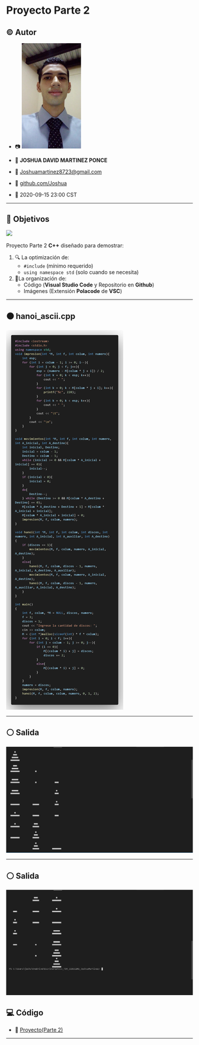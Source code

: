 # Proyecto Parte 2

## :copyright: Autor

- :camera: <img src="imagenes/Mi_foto.jpg" width="160px">

- :man: **JOSHUA DAVID MARTINEZ PONCE**
- :e-mail: Joshuamartinez8723@gmail.com
- :link: [github.com/Joshua](https://github.com/)
- :calendar: 2020-09-15 23:00 CST

---

## :dart: Objetivos

![](images/c++.png)

Proyecto Parte 2 **C++** diseñado para demostrar:

1. :mag: La optimización de:
   - `#include` (mínimo requerido)
   - `using namespace std` (solo cuando se necesita)
2. :open_file_folder:La organización de:
   - Código (**Visual Studio Code** y Repositorio en **Github**)
   - Imágenes (Extensión **Polacode** de **VSC**)
   

---

## :black_circle: hanoi_ascii.cpp

![](imagenes/hanoi_ascii_cpp.png)

---


## :white_circle: Salida 

![](imagenes/Salida.png)

---


## :white_circle: Salida 

![](imagenes/Salida2.png)



## :computer: Código

- :blue_book: [Proyecto(Parte 2)](https://github.com/JoshuaMartinez30/C-_TDH_2.git)

---